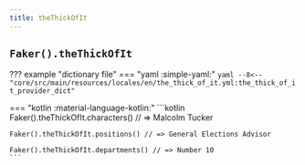```yaml
---
title: theThickOfIt
---
```


## `Faker().theThickOfIt`

??? example "dictionary file"
    === "yaml :simple-yaml:"
        ```yaml
        --8<-- "core/src/main/resources/locales/en/the_thick_of_it.yml:the_thick_of_it_provider_dict"
        ```

=== "kotlin :material-language-kotlin:"
    ```kotlin
    Faker().theThickOfIt.characters() // => Malcolm Tucker

    Faker().theThickOfIt.positions() // => General Elections Advisor

    Faker().theThickOfIt.departments() // => Number 10
    ```
